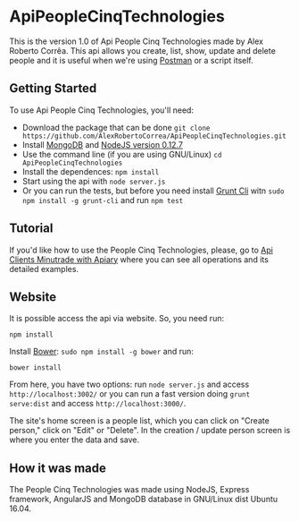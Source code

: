 # ApiPeopleCinqTechnologies

This is the version 1.0 of Api People Cinq Technologies made by Alex Roberto Corrêa. This api allows you create, list, show, 
update and delete people and it is useful when we're using [Postman](https://www.getpostman.com/) or a script itself.

## Getting Started

To use Api People Cinq Technologies, you'll need:

- Download the package that can be done `git clone https://github.com/AlexRobertoCorrea/ApiPeopleCinqTechnologies.git`
- Install [MongoDB](https://docs.mongodb.org/manual/installation/) and [NodeJS version 0.12.7](https://nodejs.org/en/blog/release/v0.12.7/)  
- Use the command line (if you are using GNU/Linux) `cd ApiPeopleCinqTechnologies`
- Install the dependences: `npm install`
- Start using the api with `node server.js`
- Or you can run the tests, but before you need install [Grunt Cli](https://www.npmjs.com/package/grunt-cli)
 witn `sudo npm install -g grunt-cli` and run `npm test`

## Tutorial

If you'd like how to use the People Cinq Technologies, please, go to [Api Clients Minutrade with Apiary](http://docs.apipeoplecinqtechnologies.apiary.io/) 
where you can see all operations and its detailed examples.

## Website

It is possible access the api via website. So, you need run:

```
npm install
```

Install [Bower](http://bower.io/): `sudo npm install -g bower` and run:

```
bower install
```

From here, you have two options: run `node server.js` and access `http://localhost:3002/` or you can run
a fast version doing `grunt serve:dist` and access `http://localhost:3000/`.

The site's home screen is a people list, which you can click on "Create person," click on "Edit" or "Delete". 
In the creation / update person screen is where you enter the data and save.

## How it was made

The People Cinq Technologies was made using NodeJS, Express framework, AngularJS and MongoDB database in
GNU/Linux dist Ubuntu 16.04.
